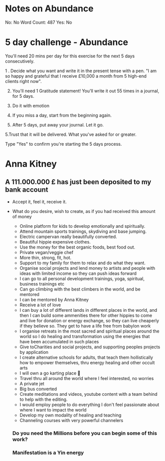 # Notes on Abundance

No: No
Word Count: 487
Yes: No

# 

# 5 day challenge - Abundance

You'll need 20 mins per day for this exercise for the next 5 days consecutively.

1 . Decide what you want and write it in the present tense with a pen. "I am so happy and grateful that I receive £10,000 a month from 5 high-end clients right now".

2. You'll need 1 Gratitude statement! You'll write it out 55 times in a journal, for 5 days.

3. Do it with emotion

3. If you miss a day, start from the beginning again.

4. After 5 days, put away your journal. Let it go.

5.Trust that it will be delivered. What you've asked for or greater.

Type "Yes" to confirm you're starting the 5 days process.

# Anna Kitney

## A 111.000.000 £ has just been deposited to my bank account

- Accept it, feel it, receive it.
- What do you desire, wish to create, as if you had received this amount of money
    - Online platform for kids to develop emotionally and spiritually.
    - Attend mountain sports trainings, skydiving and base jumping.
    - Electric campervan really beautifully converted.
    - Beautiful hippie expensive clothes.
    - Use the money for the best organic foods, best food out.
    - Private vegan/veggie chef
    - More thin, strong, fit, hot.
    - Support to my family for them to relax and do what they want.
    - Organise social projects and lend money to artists and people with ideas with limited income so they can push ideas forward
    - I can go to all personal development trainings, yoga, spiritual, business trainings etc
    - Can go climbing with the best climbers in the world, and be mentored
    - I can be mentored by Anna Kitney
    - Receive a lot of love
    - I can buy a lot of different lands in different places in the world, and then I can build some ammenities there for other hippies to come and live for donation or energy exchange, so they can live cheaperly if they believe so. They get to have a life free from babylon work
    - I organise retreats in the most sacred and spiritual places around the world so I do healing and transformation using the energies that have been accumulated in such places
    - Give toCharities and social projects, and supporting peoples projects by application
    - I create alternative schools for adults, that teach them hollistically how to empower themselves, thru energy healing and other occult arts
    - I will own a go karting place 🤤
    - Travel thru all around the world where I feel interested, no worries
    - A private jet
    - Big bus converted
    - Create meditations and videos, youtube content with a team behind to help with the editing.
    - I would employ people to do everything I don't feel passionate about where I want to impact the world
    - Develop my own modality of healing and teaching
    - Channeling courses with very powerful channelers
    
    ### Do you need the Millions before you can begin some of this work?
    
    ### Manifestation is a Yin energy